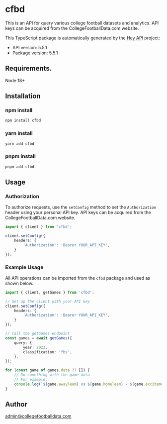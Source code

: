 # cfbd
This is an API for query various college football datasets and analytics. API keys can be acquired from the CollegeFootballData.com website.

This TypeScript package is automatically generated by the [Hey API](https://heyapi.vercel.app/) project:

- API version: 5.5.1
- Package version: 5.5.1

## Requirements.

Node 18+

## Installation
### npm install

```sh
npm install cfbd
```

### yarn install

```sh
yarn add cfbd
```

### pnpm install

```sh
pnpm add cfbd
```

## Usage

### Authorization

To authorize requests, use the `setConfig` method to set the `Authorization` header using your personal API key. API keys can be acquired from the CollegeFootballData.com website.

```typescript
import { client } from 'cfbd';

client.setConfig({
    headers: {
        'Authorization': 'Bearer YOUR_API_KEY',
    }
});

```

### Example Usage

All API operations can be imported from the `cfbd` package and used as shown below.

```typescript
import { client, getGames } from 'cfbd';

// Set up the client with your API key
client.setConfig({
    headers: {
        'Authorization': 'Bearer YOUR_API_KEY',
    }
});

// Call the getGames endpoint
const games = await getGames({
    query: {
        year: 2023,
        classification: 'fbs',
    },
});

for (const game of games.data ?? []) {
    // Do something with the game data
    // For example:
    console.log(`${game.awayTeam} vs ${game.homeTeam} - ${game.excitementIndex}`);
}
```

## Author

admin@collegefootballdata.com


